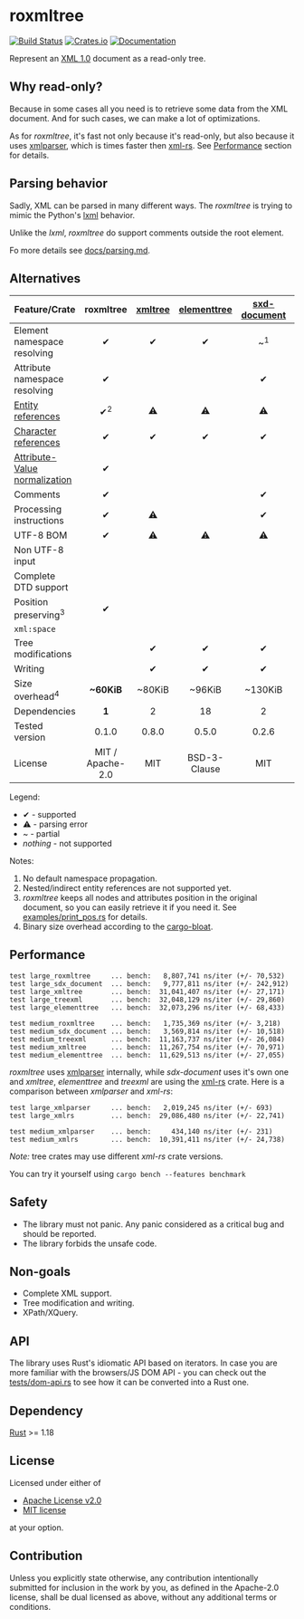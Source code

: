 # roxmltree
[![Build Status](https://travis-ci.org/RazrFalcon/roxmltree.svg?branch=master)](https://travis-ci.org/RazrFalcon/roxmltree)
[![Crates.io](https://img.shields.io/crates/v/roxmltree.svg)](https://crates.io/crates/roxmltree)
[![Documentation](https://docs.rs/roxmltree/badge.svg)](https://docs.rs/roxmltree)

Represent an [XML 1.0](https://www.w3.org/TR/xml/) document as a read-only tree.

## Why read-only?

Because in some cases all you need is to retrieve some data from the XML document.
And for such cases, we can make a lot of optimizations.

As for *roxmltree*, it's fast not only because it's read-only, but also because
it uses [xmlparser], which is times faster then [xml-rs].
See [Performance](#performance) section for details.

## Parsing behavior

Sadly, XML can be parsed in many different ways. The *roxmltree* is trying to mimic the
Python's [lxml](https://lxml.de/) behavior.

Unlike the *lxml*, *roxmltree* do support comments outside the root element.

Fo more details see [docs/parsing.md](https://github.com/RazrFalcon/roxmltree/blob/master/docs/parsing.md).

## Alternatives

| Feature/Crate                   | roxmltree        | [xmltree]        | [elementtree]    | [sxd-document]   | [treexml]        |
| ------------------------------- | :--------------: | :--------------: | :--------------: | :--------------: | :--------------: |
| Element namespace resolving     | ✔                | ✔                | ✔               | ~<sup>1</sup>     |                  |
| Attribute namespace resolving   | ✔                |                  |                  | ✔                |                  |
| [Entity references]             | ✔<sup>2</sup>    | ⚠                | ⚠                | ⚠             | ⚠                |
| [Character references]          | ✔                | ✔                | ✔                | ✔                | ✔                |
| [Attribute-Value normalization] | ✔                |                  |                  |                  |                  |
| Comments                        | ✔                |                  |                  | ✔                |                  |
| Processing instructions         | ✔                | ⚠                |                  | ✔               |                  |
| UTF-8 BOM                       | ✔                | ⚠               | ⚠               | ⚠               | ⚠                |
| Non UTF-8 input                 |                  |                  |                  |                  |                  |
| Complete DTD support            |                  |                  |                  |                  |                  |
| Position preserving<sup>3</sup> | ✔                |                 |                 |                 |                  |
| `xml:space`                     |                  |                  |                  |                  |                  |
| Tree modifications              |                  | ✔                | ✔                | ✔                | ✔                |
| Writing                         |                  | ✔                | ✔                | ✔                | ✔                |
| Size overhead<sup>4</sup>       | **~60KiB**       | ~80KiB           | ~96KiB           | ~130KiB          | ~110KiB          |
| Dependencies                    | **1**            | 2                | 18               | 2                | 14               |
| Tested version                  | 0.1.0            | 0.8.0            | 0.5.0            | 0.2.6            | 0.7.0            |
| License                         | MIT / Apache-2.0 | MIT              | BSD-3-Clause     | MIT              | MIT              |

Legend:

- ✔ - supported
- ⚠ - parsing error
- ~ - partial
- *nothing* - not supported

Notes:

1. No default namespace propagation.
2. Nested/indirect entity references are not supported yet.
3. *roxmltree* keeps all nodes and attributes position in the original document,
   so you can easily retrieve it if you need it.
   See [examples/print_pos.rs](examples/print_pos.rs) for details.
4. Binary size overhead according to the [cargo-bloat](https://github.com/RazrFalcon/cargo-bloat).

[Entity references]: https://www.w3.org/TR/REC-xml/#dt-entref
[Character references]: https://www.w3.org/TR/REC-xml/#NT-CharRef
[Attribute-Value Normalization]: https://www.w3.org/TR/REC-xml/#AVNormalize

[xmltree]: https://crates.io/crates/xmltree
[elementtree]: https://crates.io/crates/elementtree
[treexml]: https://crates.io/crates/treexml
[sxd-document]: https://crates.io/crates/sxd-document

## Performance

```text
test large_roxmltree     ... bench:   8,807,741 ns/iter (+/- 70,532)
test large_sdx_document  ... bench:   9,777,811 ns/iter (+/- 242,912)
test large_xmltree       ... bench:  31,041,407 ns/iter (+/- 27,171)
test large_treexml       ... bench:  32,048,129 ns/iter (+/- 29,860)
test large_elementtree   ... bench:  32,073,296 ns/iter (+/- 68,433)

test medium_roxmltree    ... bench:   1,735,369 ns/iter (+/- 3,218)
test medium_sdx_document ... bench:   3,569,814 ns/iter (+/- 10,518)
test medium_treexml      ... bench:  11,163,737 ns/iter (+/- 26,084)
test medium_xmltree      ... bench:  11,267,754 ns/iter (+/- 70,971)
test medium_elementtree  ... bench:  11,629,513 ns/iter (+/- 27,055)
```

*roxmltree* uses [xmlparser] internally,
while *sdx-document* uses it's own one and *xmltree*, *elementtree* and *treexml* are using the
[xml-rs] crate.
Here is a comparison between *xmlparser* and *xml-rs*:

```text
test large_xmlparser     ... bench:   2,019,245 ns/iter (+/- 693)
test large_xmlrs         ... bench:  29,086,480 ns/iter (+/- 22,741)

test medium_xmlparser    ... bench:     434,140 ns/iter (+/- 231)
test medium_xmlrs        ... bench:  10,391,411 ns/iter (+/- 24,738)
```

*Note:* tree crates may use different *xml-rs* crate versions.

You can try it yourself using `cargo bench --features benchmark`

[xml-rs]: https://crates.io/crates/xml-rs
[xmlparser]: https://crates.io/crates/xmlparser

## Safety

- The library must not panic. Any panic considered as a critical bug
  and should be reported.
- The library forbids the unsafe code.

## Non-goals

- Complete XML support.
- Tree modification and writing.
- XPath/XQuery.

## API

The library uses Rust's idiomatic API based on iterators.
In case you are more familiar with the browsers/JS DOM API - you can check out
the [tests/dom-api.rs](tests/dom-api.rs) to see how it can be converted into a Rust one.

## Dependency

[Rust](https://www.rust-lang.org/) >= 1.18

## License

Licensed under either of

- [Apache License v2.0](LICENSE-APACHE)
- [MIT license](LICENSE-MIT)

at your option.

## Contribution

Unless you explicitly state otherwise, any contribution intentionally submitted
for inclusion in the work by you, as defined in the Apache-2.0 license, shall be
dual licensed as above, without any additional terms or conditions.
